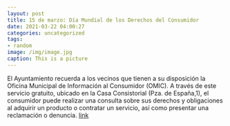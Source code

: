 ```yaml
---
layout: post
title: 15 de marzo: Día Mundial de los Derechos del Consumidor
date: 2021-03-22 04:00:27
categories: uncategorized
tags:
- random
image: /img/image.jpg
caption: This is a picture
---
```

El Ayuntamiento recuerda a los vecinos que tienen a su disposición la Oficina Municipal de Información al Consumidor (OMIC). A través de este servicio gratuito, ubicado en la Casa Consistorial (Pza. de España,1), el consumidor puede realizar una consulta sobre sus derechos y obligaciones al adquirir un producto o contratar un servicio, así como presentar una reclamación o denuncia.  [link](https://www.ayto-villacanada.es/tu-ayuntamiento/15-de-marzo-dia-mundial-de-los-derechos-del-consumidor/)

